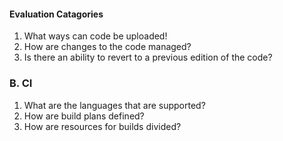 #### Evaluation Catagories
1. What ways can code be uploaded!
2. How are changes to the code managed?
3. Is there an ability to revert to a previous edition of the code?


### B. CI
1. What are the languages that are supported?
2. How are build plans defined?
3. How are resources for builds divided?